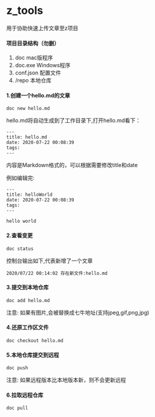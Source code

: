 # z_tools
用于协助快速上传文章至z项目

#### 项目目录结构（勿删）
1. doc  mac版程序
2. doc.exe Windows程序
3. conf.json 配置文件
4. /repo 本地仓库

#### 1.创建一个hello.md的文章

```
doc new hello.md
```
hello.md将自动生成到了工作目录下,打开hello.md看下：

```
---
title: hello.md
date: 2020-07-22 00:08:39
tags:
---
```
内容是Markdown格式的，可以根据需要修改title和date

例如编辑完:

```
---
title: helloWorld
date: 2020-07-22 00:08:39
tags:
---

hello world
```

#### 2.查看变更
```
doc status
```
控制台输出如下,代表新增了一个文章
```
2020/07/22 00:14:02 存在新文件:hello.md
```

#### 3.提交到本地仓库
```
doc add hello.md
```
注意: 如果有图片,会被替换成七牛地址(支持jpeg,gif,png,jpg)

#### 4.还原工作区文件
```
doc checkout hello.md
```

#### 5.本地仓库提交到远程
```
doc push
```
注意: 如果远程版本比本地版本新，则不会更新远程

#### 6.拉取远程仓库
```
doc pull
```
